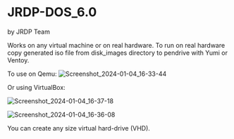 # JRDP-DOS_6.0
by JRDP Team

Works on any virtual machine or on real hardware.
To run on real hardware copy generated iso file from disk_images directory to pendrive with Yumi or Ventoy.

To use on Qemu:
![Screenshot_2024-01-04_16-33-44](https://github.com/JRDPCN/JRDP-DOS_6.0/assets/136267216/ee64bdf8-2117-48b7-b23d-199f9c2b31d6)

Or using VirtualBox:

![Screenshot_2024-01-04_16-37-18](https://github.com/JRDPCN/JRDP-DOS_6.0/assets/136267216/ee2f1231-68a0-4f69-ad73-4504bf151371)

![Screenshot_2024-01-04_16-36-08](https://github.com/JRDPCN/JRDP-DOS_6.0/assets/136267216/e32659a9-0894-41b4-b0aa-ef657b1cd19d)

You can create any size virtual hard-drive (VHD).
